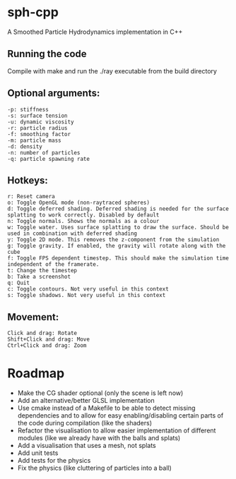 # sph-cpp
A Smoothed Particle Hydrodynamics implementation in C++

## Running the code
Compile with make and run the ./ray executable from the build directory

## Optional arguments:
    -p: stiffness
    -s: surface tension
    -u: dynamic viscosity
    -r: particle radius
    -f: smoothing factor
    -m: particle mass
    -d: density
    -n: number of particles
    -q: particle spawning rate

## Hotkeys:
    r: Reset camera
    o: Toggle OpenGL mode (non-raytraced spheres)
    d: Toggle deferred shading. Deferred shading is needed for the surface splatting to work correctly. Disabled by default
    n: Toggle normals. Shows the normals as a colour
    w: Toggle water. Uses surface splatting to draw the surface. Should be used in combination with deferred shading
    y: Toggle 2D mode. This removes the z-component from the simulation
    g: Toggle gravity. If enabled, the gravity will rotate along with the cube
    f: Toggle FPS dependent timestep. This should make the simulation time independent of the framerate.
    t: Change the timestep
    b: Take a screenshot
    q: Quit
    c: Toggle contours. Not very useful in this context
    s: Toggle shadows. Not very useful in this context

## Movement:
    Click and drag: Rotate
    Shift+Click and drag: Move
    Ctrl+Click and drag: Zoom

# Roadmap
-   Make the CG shader optional (only the scene is left now)
-   Add an alternative/better GLSL implementation
-   Use cmake instead of a Makefile to be able to detect missing dependencies and to allow for easy enabling/disabling certain parts of the code during compilation (like the shaders)
-   Refactor the visualisation to allow easier implementation of different modules (like we already have with the balls and splats)
-   Add a visualisation that uses a mesh, not splats
-   Add unit tests
-   Add tests for the physics
-   Fix the physics (like cluttering of particles into a ball)
